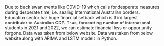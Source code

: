 Due to black swan events like COVID-19 which calls for desperate measures during desperate time, i.e. sealing International Australian borders. Education sector has huge financial setback which is third largest contributor to Australian GDP. Thus, forecasting number of international students in 2021 and 2022, we can estimate financial loss or opportunity forgone. Data was taken from below website. Data was taken from below website along with ARIMA and LSTM models in Python.
